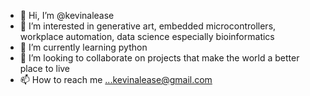 - 👋 Hi, I’m @kevinalease
- 👀 I’m interested in generative art, embedded microcontrollers, workplace automation, data science especially bioinformatics
- 🌱 I’m currently learning python
- 💞️ I’m looking to collaborate on projects that make the world a better place to live
- 📫 How to reach me ...kevinalease@gmail.com

<!---
kevinalease/kevinalease is a ✨ special ✨ repository because its `README.md` (this file) appears on your GitHub profile.
You can click the Preview link to take a look at your changes.
--->
